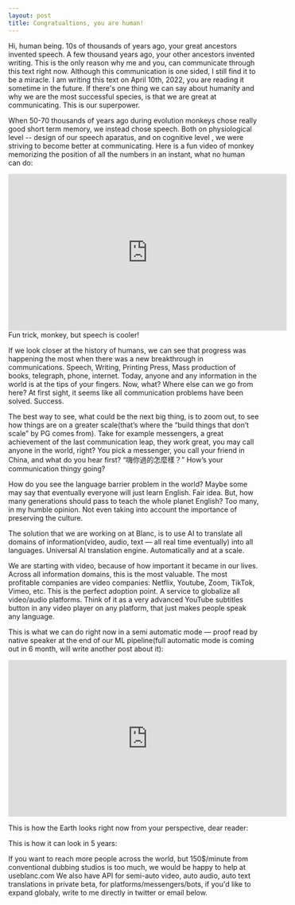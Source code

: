 ```yaml
---
layout: post
title: Congratualtions, you are human! 
---
```


Hi, human being. 10s of thousands of years ago, your great ancestors invented speech. A few thousand years ago, your other ancestors invented writing. This is the only reason why me and you, can communicate through this text right now. Although this communication is one sided, I still find it to be a miracle. I am writing this text on April 10th, 2022, you are reading it sometime in the future. If there's one thing we can say about humanity and why we are the most successful species, is that we are great at communicating. This is our superpower.

When 50-70 thousands of years ago during evolution monkeys chose really good short term memory, we instead chose speech. Both on physiological level -- design of our speech aparatus, and on cognitive level , we were striving to become better at communicating. Here is a fun video of monkey memorizing the position of all the numbers in an instant, what no human can do:

<iframe width="560" height="315" src="https://www.youtube.com/embed/ravykEih1rE" title="YouTube video player" frameborder="0" allow="accelerometer; autoplay; clipboard-write; encrypted-media; gyroscope; picture-in-picture" allowfullscreen></iframe>
Fun trick, monkey, but speech is cooler!

If we look closer at the history of humans, we can see that progress was happening the most when there was a new breakthrough in communications. Speech, Writing, Printing Press, Mass production of books, telegraph, phone, internet. Today, anyone and any information in the world is at the tips of your fingers. Now, what? Where else can we go from here? At first sight, it seems like all communication problems have been solved. Success.

The best way to see, what could be the next big thing, is to zoom out, to see how things are on a greater scale(that’s where the “build things that don’t scale” by PG comes from). Take for example messengers, a great achievement of the last communication leap, they work great, you may call anyone in the world, right? You pick a messenger, you call your friend in China, and what do you hear first? “嗨你過的怎麼樣？” How’s your communication thingy going? 

How do you see the language barrier problem in the world? Maybe some may say that eventually everyone will just learn English. Fair idea. But, how many generations should pass to teach the whole planet English? Too many, in my humble opinion. Not even taking into account the importance of preserving the culture.

The solution that we are working on at Blanc, is to use AI to translate all domains of information(video, audio, text — all real time eventually) into all languages. Universal AI translation engine.  Automatically and at a scale. 

We are starting with video, because of how important it became in our lives. Across all information domains, this is the most valuable. The most profitable companies are video companies: Netflix, Youtube, Zoom, TikTok, Vimeo, etc. This is the perfect adoption point. A service to globalize all video/audio platforms. Think of it as a very advanced YouTube subtitles button in any video player on any platform, that just makes people speak any language.

This is what we can do right now in a semi automatic mode — proof read by native speaker at the end of our ML pipeline(full automatic mode is coming out in 6 month, will write another post about it):

<iframe width="560" height="315" src="https://www.youtube.com/embed/xmefX36GEWY" title="YouTube video player" frameborder="0" allow="accelerometer; autoplay; clipboard-write; encrypted-media; gyroscope; picture-in-picture" allowfullscreen></iframe>

This is how the Earth looks right now from your perspective, dear reader:

This is how it can look in 5 years:

If you want to reach more people across the world, but 150$/minute from conventional dubbing studios is too much, we would be happy to help at useblanc.com
We also have API for semi-auto video, auto audio, auto text translations in private beta, for platforms/messengers/bots, if you'd like to expand globaly, write to me directly in twitter or email below.





